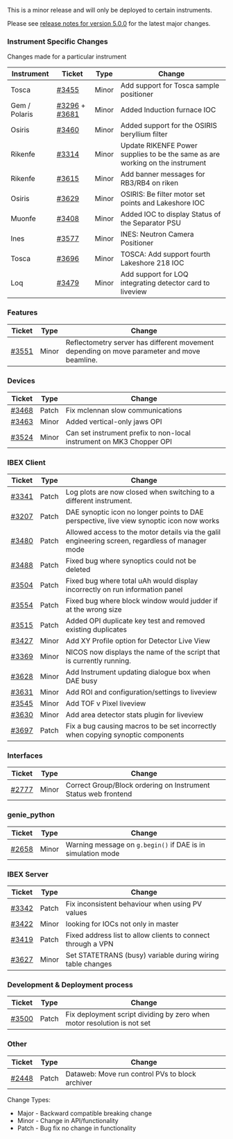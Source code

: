 This is a minor release and will only be deployed to certain instruments.

Please see [release notes for version 5.0.0](https://github.com/ISISComputingGroup/IBEX/wiki/Release-Notes-v5.0.0) for the latest major changes.

### Instrument Specific Changes
Changes made for a particular instrument

| Instrument| Ticket | Type  | Change |
| --------- | ------ | ------| ------------- |
| Tosca | [#3455](https://github.com/ISISComputingGroup/IBEX/issues/3455) | Minor | Add support for Tosca sample positioner |
| Gem / Polaris | [#3296](https://github.com/ISISComputingGroup/IBEX/issues/3296) + [#3681](https://github.com/ISISComputingGroup/IBEX/issues/3681) | Minor | Added Induction furnace IOC |
| Osiris | [#3460](https://github.com/ISISComputingGroup/IBEX/issues/3460) | Minor | Added support for the OSIRIS beryllium filter |
| Rikenfe | [#3314](https://github.com/ISISComputingGroup/IBEX/issues/3314) | Minor | Update RIKENFE Power supplies to be the same as are working on the instrument |
| Rikenfe | [#3615](https://github.com/ISISComputingGroup/IBEX/issues/3615) | Minor | Add banner messages for RB3/RB4 on riken |
| Osiris | [#3629](https://github.com/ISISComputingGroup/IBEX/issues/3629) | Minor | OSIRIS: Be filter motor set points and Lakeshore IOC |
| Muonfe | [#3408](https://github.com/ISISComputingGroup/IBEX/issues/3408) | Minor | Added IOC to display Status of the Separator PSU |
| Ines | [#3577](https://github.com/ISISComputingGroup/IBEX/issues/3577)  | Minor | INES: Neutron Camera Positioner |
| Tosca |[#3696](https://github.com/ISISComputingGroup/IBEX/issues/3696) | Minor | TOSCA: Add support fourth Lakeshore 218 IOC |
| Loq |[#3479](https://github.com/ISISComputingGroup/IBEX/issues/3479) | Minor | Add support for LOQ integrating detector card to liveview |

### Features

| Ticket | Type  | Change |
| ------ | ------| ------------- |
| [#3551](https://github.com/ISISComputingGroup/IBEX/issues/3551) | Minor | Reflectometry server has different movement depending on move parameter and move beamline. |

### Devices

| Ticket | Type  | Change |
| ------ | ------| ------------- |
| [#3468](https://github.com/ISISComputingGroup/IBEX/issues/3468) | Patch | Fix mclennan slow communications |
| [#3463](https://github.com/ISISComputingGroup/IBEX/issues/3463) | Minor | Added vertical-only jaws OPI |
| [#3524](https://github.com/ISISComputingGroup/IBEX/issues/3524) | Minor | Can set instrument prefix to non-local instrument on MK3 Chopper OPI |


###  IBEX Client

| Ticket | Type  | Change |
| ------ | ----  | ------------- |
| [#3341](https://github.com/ISISComputingGroup/IBEX/issues/3341) | Patch | Log plots are now closed when switching to a different instrument. |
| [#3207](https://github.com/ISISComputingGroup/IBEX/issues/3207) | Patch | DAE synoptic icon no longer points to DAE perspective, live view synoptic icon now works |
| [#3480](https://github.com/ISISComputingGroup/IBEX/issues/3480) | Patch | Allowed access to the motor details via the galil engineering screen, regardless of manager mode |
| [#3488](https://github.com/ISISComputingGroup/IBEX/issues/3488) | Patch | Fixed bug where synoptics could not be deleted |
| [#3504](https://github.com/ISISComputingGroup/IBEX/issues/3504) | Patch | Fixed bug where total uAh would display incorrectly on run information panel |
| [#3554](https://github.com/ISISComputingGroup/IBEX/issues/3554) | Patch | Fixed bug where block window would judder if at the wrong size |
| [#3515](https://github.com/ISISComputingGroup/IBEX/issues/3515) | Patch | Added OPI duplicate key test and removed existing duplicates |
| [#3427](https://github.com/ISISComputingGroup/IBEX/issues/3427) | Minor | Add XY Profile option for Detector Live View |
| [#3369](https://github.com/ISISComputingGroup/IBEX/issues/3369) | Minor | NICOS now displays the name of the script that is currently running. |
| [#3628](https://github.com/ISISComputingGroup/IBEX/issues/3628) | Minor | Add Instrument updating dialogue box when DAE busy |
| [#3631](https://github.com/ISISComputingGroup/IBEX/issues/3631) | Minor | Add ROI and configuration/settings to liveview |
| [#3545](https://github.com/ISISComputingGroup/IBEX/issues/3545) | Minor | Add TOF v Pixel liveview |
| [#3630](https://github.com/ISISComputingGroup/IBEX/issues/3630) | Minor | Add area detector stats plugin for liveview |
| [#3697](https://github.com/ISISComputingGroup/IBEX/issues/3697) | Patch | Fix a bug causing macros to be set incorrectly when copying synoptic components |

### Interfaces

| Ticket | Type  | Change |
| ------ | ------| ------------- |
| [#2777](https://github.com/ISISComputingGroup/IBEX/issues/2777) | Minor | Correct Group/Block ordering on Instrument Status web frontend |

### genie_python

| Ticket | Type  | Change |
| ------ | ------| ------------- |
| [#2658](https://github.com/ISISComputingGroup/IBEX/issues/2658) | Minor | Warning message on `g.begin()` if DAE is in simulation mode  |

### IBEX Server

| Ticket | Type  | Change |
| ------ | ------| ------------- |
| [#3342](https://github.com/ISISComputingGroup/IBEX/issues/3342) | Patch | Fix inconsistent behaviour when using PV values |
| [#3422](https://github.com/ISISComputingGroup/IBEX/issues/3422) | Minor | looking for IOCs not only in master |
| [#3419](https://github.com/ISISComputingGroup/IBEX/issues/3419) | Patch | Fixed address list to allow clients to connect through a VPN |
| [#3627](https://github.com/ISISComputingGroup/IBEX/issues/3627) | Minor | Set STATETRANS (busy) variable during wiring table changes |


### Development & Deployment process

| Ticket | Type  | Change |
| ------ | ------| ------------- |
| [#3500](https://github.com/ISISComputingGroup/IBEX/issues/3500) | Patch | Fix deployment script dividing by zero when motor resolution is not set |


### Other

| Ticket | Type  | Change |
| ------ | ------| ------------- |
| [#2448](https://github.com/ISISComputingGroup/IBEX/issues/2448) | Patch| Dataweb: Move run control PVs to block archiver |


Change Types: 

* Major - Backward compatible breaking change
* Minor - Change in API/functionality
* Patch - Bug fix no change in functionality
